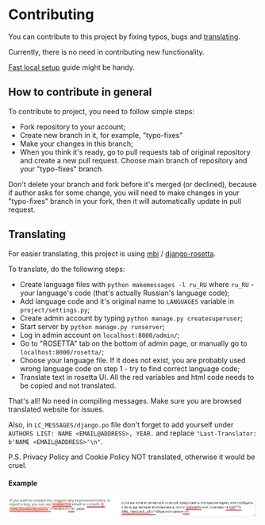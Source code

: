 # Contributing

You can contribute to this project by fixing typos, bugs and [translating](CONTRIBUTING.md#Translating).

Currently, there is no need in contributing new functionality.

[Fast local setup](README.md#Fast-local-setup) guide might be handy.

## How to contribute in general

To contribute to project, you need to follow simple steps:

- Fork repository to your account;
- Create new branch in it, for example, "typo-fixes"
- Make your changes in this branch;
- When you think it's ready, go to pull requests tab of original repository and create a new pull request. Choose main branch of repository and your "typo-fixes" branch.

Don't delete your branch and fork before it's merged (or declined), because if author asks for some change, you will need to make changes in your "typo-fixes" branch in your fork, then it will automatically update in pull request.

## Translating

For easier translating, this project is using [mbi](https://github.com/mbi) / [django-rosetta](https://github.com/mbi/django-rosetta).

To translate, do the following steps:

- Create language files with ```python makemessages -l ru_RU``` where ```ru_RU``` - your language's code (that's actually Russian's language code);
- Add language code and it's original name to ```LANGUAGES``` variable in ```project/settings.py```;
- Create admin account by typing ```python manage.py createsuperuser```;
- Start server by ```python manage.py runserver```;
- Log in admin account on ```localhost:8000/admin/```;
- Go to "ROSETTA" tab on the bottom of admin page, or manually go to ```localhost:8000/rosetta/```;
- Choose your language file. If it does not exist, you are probably used wrong language code on step 1 - try to find correct language code;
- Translate text in rosetta UI. All the red variables and html code needs to be copied and not translated.

That's all! No need in compiling messages. Make sure you are browsed translated website for issues.

Also, in ```LC_MESSAGES/django.po``` file don't forget to add yourself under ```AUTHORS LIST: NAME <EMAIL@ADDRESS>, YEAR.``` and replace ```"Last-Translator: b'NAME <EMAIL@ADDRESS>'\n"```.

P.S. Privacy Policy and Cookie Policy NOT translated, otherwise it would be cruel.

#### Example

![](.github/media/translating_example.jpg)



